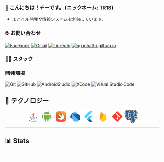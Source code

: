 ### 👋 こんにちは！チーです。 (ニックネーム: TR1S)

- モバイル開発や情報システムを勉強しています。

### ☕ お問い合わせ
[![Facebook](https://img.shields.io/badge/-Facebook-2CA5E0?style=for-the-badge&logo=facebook&logoColor=white)](https://www.facebook.com/ngo.nhattri)
[![Gmail](https://img.shields.io/badge/-GMAIL-D14836?style=for-the-badge&logo=gmail&logoColor=white)](mailto:nhattri1503@gmail.com)
[![LinkedIn](https://img.shields.io/badge/-LINKEDIN-0077B5?style=for-the-badge&logo=linkedin&logoColor=white)](https://www.linkedin.com/in/ngonhattri/)
[![ngonhattri.github.io](https://img.shields.io/badge/-NGONHATTRI.GITHUB.IO-000000?style=for-the-badge&logo=react&logoColor=white)](https://ngonhattri.github.io/#/)

### 👨‍💻 スタック

### 開発環境

![Git](https://img.shields.io/badge/-Git-222222?style=flat&logo=git&logoColor=F05032)
![GitHub](https://img.shields.io/badge/-GitHub-222222?style=flat&logo=github)
![AndroidStudio](https://img.shields.io/badge/-AndroidStudio-222222?style=flat&logo=android-studio)
![XCode](https://img.shields.io/badge/-XCode-222222?style=flat&logo=XCode&logoColor=1575F9)
![Visual Studio Code](https://img.shields.io/badge/-VSCode-444444?style=flat&logo=visual-studio-code&logoColor=007ACC)

## 🚀 テクノロジー
<p align="center">
<a href="https://www.java.com" target="_blank"><img align="center" alt="Java" height ="42px" src="https://github.com/caokietbk/caokietbk/blob/ba4c8db92ac8b3b7213de683b4fad328ddf4300a/square/java/java.svg"></a>
<a href="https://developer.android.com" target="_blank"> <img align="center" alt="Android" height ="42px" src="https://github.com/caokietbk/caokietbk/blob/ba4c8db92ac8b3b7213de683b4fad328ddf4300a/square/android/android.svg"> </a>
<a href="https://swift.org/" target="_blank"> <img src="https://github.com/caokietbk/caokietbk/blob/ba4c8db92ac8b3b7213de683b4fad328ddf4300a/square/swift/swift.svg" align="center" alt="Swift" height='42px'/> </a>
<a href="https://dart.dev" target="_blank"> <img align="center" alt="Dart" height ="42px" src="https://github.com/caokietbk/caokietbk/blob/ba4c8db92ac8b3b7213de683b4fad328ddf4300a/square/dart/dart.svg"> </a>
<a href="https://flutter.dev" target="_blank"> <img align="center" alt="Flutter" height ="42px" src="https://github.com/caokietbk/caokietbk/blob/ba4c8db92ac8b3b7213de683b4fad328ddf4300a/square/flutter/flutter.svg"> </a>
<a href="https://firebase.google.com/" target="_blank"> <img align="center" src="https://github.com/caokietbk/caokietbk/blob/ba4c8db92ac8b3b7213de683b4fad328ddf4300a/square/firebase/firebase.svg" alt="firebase" height ="42px"/> </a>
<a href="https://git-scm.com/" target="_blank"> <img src="https://github.com/caokietbk/caokietbk/blob/ba4c8db92ac8b3b7213de683b4fad328ddf4300a/square/git-scm/git-scm.svg" align="center" alt="git" height='42px'/> </a>
<a href="https://postgresql.org/" target="_blank"> <img src="https://github.com/caokietbk/caokietbk/blob/ba4c8db92ac8b3b7213de683b4fad328ddf4300a/square/postgresql/postgresql.svg" align="center" alt="Postgresql" height='42px'/> </a>
</p>
<hr></hr>

## 📊 Stats
<div align="center" >
  
<a  href="https://github.com/ngonhattri"> 
  
<img alt="" width="35%" src="https://github-readme-stats.vercel.app/api?username=ngonhattri&hide_title=true&hide_border=true&show_icons=true&include_all_commits=true&count_private=true&line_height=21&text_color=000&icon_color=000&bg_color=0,ea6161,ffc64d,fffc4d,52fa5a&theme=graywhite" href="https://github.com/ngonhattri" />
<img alt="" width="65%" src="https://github-readme-stats.vercel.app/api/top-langs/?username=ngonhattri&hide=html&hide_title=true&hide_border=true&layout=compact&langs_count=7&exclude_repo=comp426,Redventures-Movie-Quotes&text_color=000&icon_color=fff&bg_color=0,52fa5a,4dfcff,c64dff&theme=graywhite" href="https://github.com/ngonhattri" />

</a>

</div>
